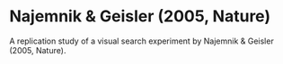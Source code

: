 # Najemnik & Geisler (2005, Nature)

A replication study of a visual search experiment by Najemnik & Geisler (2005, Nature).
